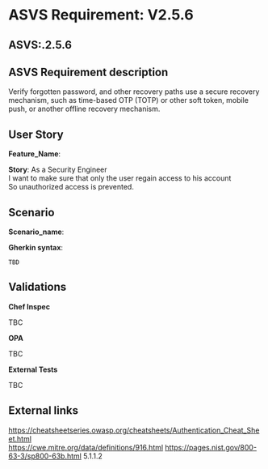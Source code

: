 # ASVS Requirement: V2.5.6

## ASVS:.2.5.6

## ASVS Requirement description

Verify forgotten password, and other recovery paths use a secure recovery mechanism, such as time-based OTP (TOTP) or other soft token, mobile push, or another offline recovery mechanism.

## User Story

**Feature_Name**: 

**Story**:
As a Security Engineer\
I want to make sure that only the user regain access to his account\
So unauthorized access is prevented.

## Scenario

**Scenario_name**: 

**Gherkin syntax**:

```gherkin
TBD
```

## Validations

**Chef Inspec**

TBC

**OPA**

TBC

**External Tests**

TBC

## External links

<https://cheatsheetseries.owasp.org/cheatsheets/Authentication_Cheat_Sheet.html> \
<https://cwe.mitre.org/data/definitions/916.html>
<https://pages.nist.gov/800-63-3/sp800-63b.html> 5.1.1.2

